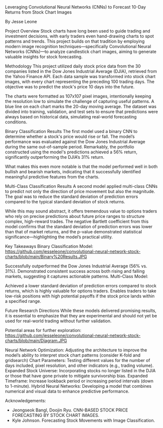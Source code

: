 Leveraging Convolutional Neural Networks (CNNs) to Forecast 10-Day Returns from Stock Chart Images

By Jesse Leone

Project Overview
Stock charts have long been used to guide trading and investment decisions, with early traders even hand-drawing charts to spot patterns and trends. This project builds on that tradition by employing modern image recognition techniques—specifically Convolutional Neural Networks (CNNs)—to analyze candlestick chart images, aiming to generate valuable insights for stock forecasting.

Methodology
This project utilized daily stock price data from the 30 companies listed in the Dow Jones Industrial Average (DJIA), retrieved from the Yahoo Finance API. Each data sample was transformed into stock chart images, with every chart representing the preceding 100 trading days. The objective was to predict the stock's price 10 days into the future.

The charts were formatted as 107x107 pixel images, intentionally keeping the resolution low to simulate the challenge of capturing useful patterns. A blue line on each chart marks the 20-day moving average. The dataset was divided into training, validation, and test sets to ensure that predictions were always based on historical data, simulating real-world forecasting conditions.

Binary Classification Results
The first model used a binary CNN to determine whether a stock's price would rise or fall. The model’s performance was evaluated against the Dow Jones Industrial Average during the same out-of-sample period. Remarkably, the portfolio constructed using the model's predictions achieved a 56% return, significantly outperforming the DJIA’s 31% return.

What makes this even more notable is that the model performed well in both bullish and bearish markets, indicating that it successfully identified meaningful predictive features from the charts.

Multi-Class Classification Results
A second model applied multi-class CNNs to predict not only the direction of price movement but also the magnitude. The goal was to reduce the standard deviation of prediction errors compared to the typical standard deviation of stock returns.

While this may sound abstract, it offers tremendous value to options traders who rely on precise predictions about future price ranges to structure complex, high-reward trades. The negative Bartlett coefficient from this model confirms that the standard deviation of prediction errors was lower than that of market returns, and the p-value demonstrated statistical significance—highlighting the model’s practical utility.

Key Takeaways
Binary Classification Model: https://github.com/jesseleone/convolutional-neural-network-stock-charts/blob/main/Binary%20Results.JPG

Successfully outperformed the Dow Jones Industrial Average (56% vs. 31%).
Demonstrated consistent success across both rising and falling markets, suggesting it captures actionable patterns.
Multi-Class Model:

Achieved a lower standard deviation of prediction errors compared to stock returns, which is highly valuable for options traders.
Enables traders to take low-risk positions with high potential payoffs if the stock price lands within a specified range.

Future Research Directions
While these models delivered promising results, it is essential to emphasize that they are experimental and should not yet be used for real-world trading without further validation.

Potential areas for further exploration: https://github.com/jesseleone/convolutional-neural-network-stock-charts/blob/main/Diagram.JPG

Neural Network Optimization: Adjusting the architecture to improve the model’s ability to interpret stock chart patterns (consider K-fold and gridsearch)
Chart Parameters: Testing different values for the number of days included, pixel resolution, and other indicators (e.g., trading volume).
Expanded Stock Universe: Incorporating stocks no longer listed in the DJIA or those that have gone private to mitigate survivorship bias.
Expanded Timeframe: Increase lookback period or increasing period intervals (down to 1-minute).
Hybrid Neural Networks: Developing a model that combines numerical and visual data to enhance predictive performance.

Acknowledgements: 
- Jeongseok Bangl, Doojin Ryu. CNN-BASED STOCK PRICE FORECASTING BY STOCK CHART IMAGES.
- Kyle Johnson. Forecasting Stock Movements with Image Classification.
